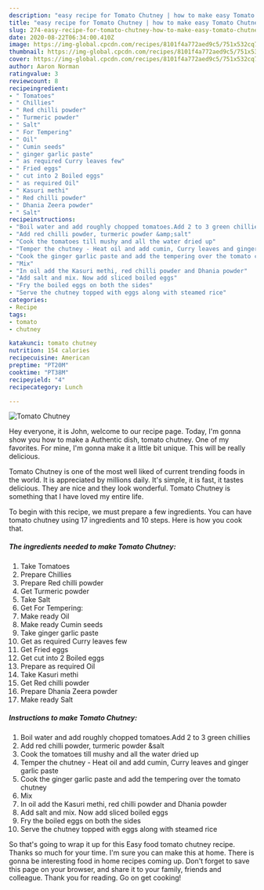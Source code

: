 ```yaml
---
description: "easy recipe for Tomato Chutney | how to make easy Tomato Chutney"
title: "easy recipe for Tomato Chutney | how to make easy Tomato Chutney"
slug: 274-easy-recipe-for-tomato-chutney-how-to-make-easy-tomato-chutney
date: 2020-08-22T06:34:00.410Z
image: https://img-global.cpcdn.com/recipes/8101f4a772aed9c5/751x532cq70/tomato-chutney-recipe-main-photo.jpg
thumbnail: https://img-global.cpcdn.com/recipes/8101f4a772aed9c5/751x532cq70/tomato-chutney-recipe-main-photo.jpg
cover: https://img-global.cpcdn.com/recipes/8101f4a772aed9c5/751x532cq70/tomato-chutney-recipe-main-photo.jpg
author: Aaron Norman
ratingvalue: 3
reviewcount: 8
recipeingredient:
- " Tomatoes"
- " Chillies"
- " Red chilli powder"
- " Turmeric powder"
- " Salt"
- " For Tempering"
- " Oil"
- " Cumin seeds"
- " ginger garlic paste"
- " as required Curry leaves few"
- " Fried eggs"
- " cut into 2 Boiled eggs"
- " as required Oil"
- " Kasuri methi"
- " Red chilli powder"
- " Dhania Zeera powder"
- " Salt"
recipeinstructions:
- "Boil water and add roughly chopped tomatoes.Add 2 to 3 green chillies"
- "Add red chilli powder, turmeric powder &amp;salt"
- "Cook the tomatoes till mushy and all the water dried up"
- "Temper the chutney - Heat oil and add cumin, Curry leaves and ginger garlic paste"
- "Cook the ginger garlic paste and add the tempering over the tomato chutney"
- "Mix"
- "In oil add the Kasuri methi, red chilli powder and Dhania powder"
- "Add salt and mix. Now add sliced boiled eggs"
- "Fry the boiled eggs on both the sides"
- "Serve the chutney topped with eggs along with steamed rice"
categories:
- Recipe
tags:
- tomato
- chutney

katakunci: tomato chutney 
nutrition: 154 calories
recipecuisine: American
preptime: "PT20M"
cooktime: "PT38M"
recipeyield: "4"
recipecategory: Lunch

---
```



![Tomato Chutney](https://img-global.cpcdn.com/recipes/8101f4a772aed9c5/751x532cq70/tomato-chutney-recipe-main-photo.jpg)

Hey everyone, it is John, welcome to our recipe page. Today, I'm gonna show you how to make a Authentic dish, tomato chutney. One of my favorites. For mine, I'm gonna make it a little bit unique. This will be really delicious.

Tomato Chutney is one of the most well liked of current trending foods in the world. It is appreciated by millions daily. It's simple, it is fast, it tastes delicious. They are nice and they look wonderful. Tomato Chutney is something that I have loved my entire life.




To begin with this recipe, we must prepare a few ingredients. You can have tomato chutney using 17 ingredients and 10 steps. Here is how you cook that.

<!--inarticleads1-->

##### The ingredients needed to make Tomato Chutney:

1. Take  Tomatoes
1. Prepare  Chillies
1. Prepare  Red chilli powder
1. Get  Turmeric powder
1. Take  Salt
1. Get  For Tempering:
1. Make ready  Oil
1. Make ready  Cumin seeds
1. Take  ginger garlic paste
1. Get  as required Curry leaves few
1. Get  Fried eggs
1. Get  cut into 2 Boiled eggs
1. Prepare  as required Oil
1. Take  Kasuri methi
1. Get  Red chilli powder
1. Prepare  Dhania Zeera powder
1. Make ready  Salt




<!--inarticleads2-->

##### Instructions to make Tomato Chutney:

1. Boil water and add roughly chopped tomatoes.Add 2 to 3 green chillies
1. Add red chilli powder, turmeric powder &amp;salt
1. Cook the tomatoes till mushy and all the water dried up
1. Temper the chutney - Heat oil and add cumin, Curry leaves and ginger garlic paste
1. Cook the ginger garlic paste and add the tempering over the tomato chutney
1. Mix
1. In oil add the Kasuri methi, red chilli powder and Dhania powder
1. Add salt and mix. Now add sliced boiled eggs
1. Fry the boiled eggs on both the sides
1. Serve the chutney topped with eggs along with steamed rice




So that's going to wrap it up for this Easy food tomato chutney recipe. Thanks so much for your time. I'm sure you can make this at home. There is gonna be interesting food in home recipes coming up. Don't forget to save this page on your browser, and share it to your family, friends and colleague. Thank you for reading. Go on get cooking!

